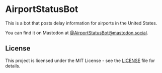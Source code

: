 # AirportStatusBot

This is a bot that posts delay information for airports in the United States.

You can find it on Mastodon at [@AirportStatusBot@mastodon.social](https://mastodon.social/@AirportStatusBot).

## License

This project is licensed under the MIT License - see the [LICENSE](LICENSE) file for details.
